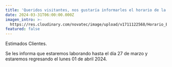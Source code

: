 ```yaml
---
title: 'Queridos visitantes, nos gustaría informarles el horario de la semana santa'
date: 2024-03-31T06:00:00.000Z
imagen_intro: >-
  https://res.cloudinary.com/novatec/image/upload/v1711122568/Horario_Especial_Semana_Santa_2024_1_fupazc.png
featured: false
---
```


Estimados Clientes.

Se les informa que estaremos laborando hasta el día 27 de marzo y estaremos regresando el lunes 01 de abril 2024.
